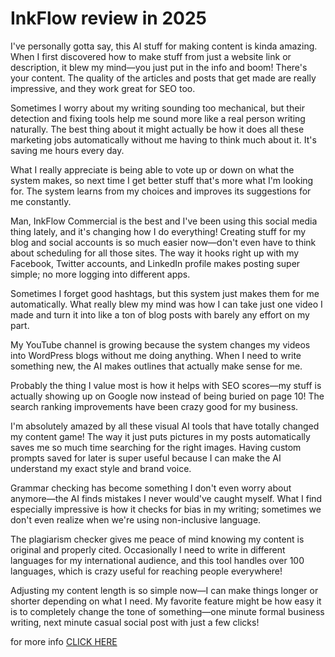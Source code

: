 # InkFlow review in 2025

I've personally gotta say, this AI stuff for making content is kinda amazing. When I first discovered how to make stuff from just a website link or description, it blew my mind—you just put in the info and boom! There's your content. The quality of the articles and posts that get made are really impressive, and they work great for SEO too.

Sometimes I worry about my writing sounding too mechanical, but their detection and fixing tools help me sound more like a real person writing naturally. The best thing about it might actually be how it does all these marketing jobs automatically without me having to think much about it. It's saving me hours every day.

What I really appreciate is being able to vote up or down on what the system makes, so next time I get better stuff that's more what I'm looking for. The system learns from my choices and improves its suggestions for me constantly.

Man, InkFlow Commercial is the best and I've been using this social media thing lately, and it's changing how I do everything! Creating stuff for my blog and social accounts is so much easier now—don't even have to think about scheduling for all those sites. The way it hooks right up with my Facebook, Twitter accounts, and LinkedIn profile makes posting super simple; no more logging into different apps.

Sometimes I forget good hashtags, but this system just makes them for me automatically. What really blew my mind was how I can take just one video I made and turn it into like a ton of blog posts with barely any effort on my part.

My YouTube channel is growing because the system changes my videos into WordPress blogs without me doing anything. When I need to write something new, the AI makes outlines that actually make sense for me.

Probably the thing I value most is how it helps with SEO scores—my stuff is actually showing up on Google now instead of being buried on page 10! The search ranking improvements have been crazy good for my business.

I'm absolutely amazed by all these visual AI tools that have totally changed my content game! The way it just puts pictures in my posts automatically saves me so much time searching for the right images. Having custom prompts saved for later is super useful because I can make the AI understand my exact style and brand voice.

Grammar checking has become something I don't even worry about anymore—the AI finds mistakes I never would've caught myself. What I find especially impressive is how it checks for bias in my writing; sometimes we don't even realize when we're using non-inclusive language.

The plagiarism checker gives me peace of mind knowing my content is original and properly cited. Occasionally I need to write in different languages for my international audience, and this tool handles over 100 languages, which is crazy useful for reaching people everywhere!

Adjusting my content length is so simple now—I can make things longer or shorter depending on what I need. My favorite feature might be how easy it is to completely change the tone of something—one minute formal business writing, next minute casual social post with just a few clicks!

for more info [CLICK HERE](https://sites.google.com/view/ai-software-001/accueil)
